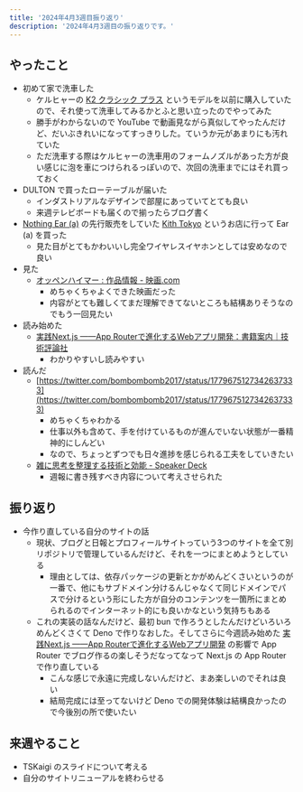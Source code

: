 ```yaml
---
title: '2024年4月3週目振り返り'
description: '2024年4月3週目の振り返りです。'
---
```


## やったこと

- 初めて家で洗車した
  - ケルヒャーの [K2 クラシック プラス](https://www.kaercher.com/jp/home-garden/pressure-washers/k-2-classic-plus-16009740.html) というモデルを以前に購入していたので、それ使って洗車してみるかとふと思い立ったのでやってみた
  - 勝手がわからないので YouTube で動画見ながら真似してやったんだけど、だいぶきれいになってすっきりした。ていうか元があまりにも汚れていた
  - ただ洗車する際はケルヒャーの洗車用のフォームノズルがあった方が良い感じに泡を車につけられるっぽいので、次回の洗車までにはそれ買っておく
- DULTON で買ったローテーブルが届いた
  - インダストリアルなデザインで部屋にあっていてとても良い
  - 来週テレビボードも届くので揃ったらブログ書く
- [Nothing Ear (a)](https://jp.nothing.tech/products/ear-a) の先行販売をしていた [Kith Tokyo](https://kithtokyo.com/) というお店に行って Ear (a) を買った
  - 見た目がとてもかわいいし完全ワイヤレスイヤホンとしては安めなので良い
- 見た
  - [オッペンハイマー : 作品情報 - 映画.com](https://eiga.com/movie/99887/)
    - めちゃくちゃよくできた映画だった
    - 内容がとても難しくてまだ理解できてないところも結構ありそうなのでもう一回見たい
- 読み始めた
  - [実践Next.js ——App Routerで進化するWebアプリ開発：書籍案内｜技術評論社](https://gihyo.jp/book/2024/978-4-297-14061-8)
    - わかりやすいし読みやすい
- 読んだ
  - [https://twitter.com/bombombomb2017/status/1779675127342637333](https://twitter.com/bombombomb2017/status/1779675127342637333)
    - めちゃくちゃわかる
    - 仕事以外も含めて、手を付けているものが進んでいない状態が一番精神的にしんどい
    - なので、ちょっとずつでも日々進捗を感じられる工夫をしていきたい
  - [雑に思考を整理する技術と効能 - Speaker Deck](https://speakerdeck.com/konifar/za-nisi-kao-wozheng-li-suruji-shu-toxiao-neng)
    - 週報に書き残すべき内容について考えさせられた

## 振り返り

- 今作り直している自分のサイトの話
  - 現状、ブログと日報とプロフィールサイトっていう3つのサイトを全て別リポジトリで管理しているんだけど、それを一つにまとめようとしている
    - 理由としては、依存パッケージの更新とかがめんどくさいというのが一番で、他にもサブドメイン分けるんじゃなくて同じドメインでパスで分けるという形にした方が自分のコンテンツを一箇所にまとめられるのでインターネット的にも良いかなという気持ちもある
  - これの実装の話なんだけど、最初 bun で作ろうとしたんだけどいろいろめんどくさくて Deno で作りなおした。そしてさらに今週読み始めた [実践Next.js ——App Routerで進化するWebアプリ開発](https://gihyo.jp/book/2024/978-4-297-14061-8) の影響で App Router でブログ作るの楽しそうだなってなって Next.js の App Router で作り直している
    - こんな感じで永遠に完成しないんだけど、まあ楽しいのでそれは良い
    - 結局完成には至ってないけど Deno での開発体験は結構良かったので今後別の所で使いたい

## 来週やること

- TSKaigi のスライドについて考える
- 自分のサイトリニューアルを終わらせる
